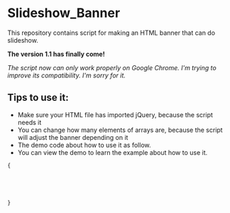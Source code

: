 # Slideshow_Banner
This repository contains script for making an HTML banner that can do slideshow.

<b>The version 1.1 has finally come!</b>

<i>The script now can only work properly on Google Chrome. I'm trying to improve its compatibility. I'm sorry for it.</i>

<h2>Tips to use it:</h2>
<ul>
  <li>Make sure your HTML file has imported jQuery, because the script needs it</li>
  <li>You can change how many elements of arrays are, because the script will adjust the banner depending on it</li>
  <li>The demo code about how to use it as follow.</li>
  <li>You can view the demo to learn the example about how to use it.</li>
</ul>

<code>{
<script type="text/javascript">
$(function () {
	//	The number of the element in the array can be changed
			
	_width = 1000;				// <- Custom width	default:1250
	_height = 480;				// <- Custom height default:500

	Interval_value = 5000;		//	<- Interval		default: 5000ms

	BannerArray[0] = "#";
	BannerArray[1] = "#";
	BannerArray[2] = "#";
	BannerArray[3] = "#";
	BannerArray[4] = "#";

	AnchorArray[0] = "#";
	AnchorArray[1] = "#";
	AnchorArray[2] = "#";
	AnchorArray[3] = "#";
	AnchorArray[4] = "#";

	Slide_Run('#Slide');
});
</script>
}</code>